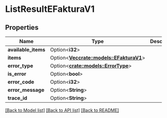 # ListResultEFakturaV1

## Properties

Name | Type | Description | Notes
------------ | ------------- | ------------- | -------------
**available_items** | Option<**i32**> |  | [optional]
**items** | Option<[**Vec<crate::models::EFakturaV1>**](EFaktura.v1.md)> |  | [optional]
**error_type** | Option<[**crate::models::ErrorType**](ErrorType..md)> |  | [optional]
**is_error** | Option<**bool**> |  | [optional]
**error_code** | Option<**i32**> |  | [optional]
**error_message** | Option<**String**> |  | [optional]
**trace_id** | Option<**String**> |  | [optional]

[[Back to Model list]](../README.md#documentation-for-models) [[Back to API list]](../README.md#documentation-for-api-endpoints) [[Back to README]](../README.md)


